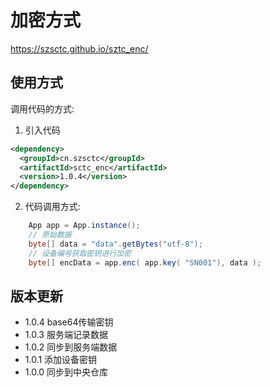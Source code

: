 # 加密方式

 https://szsctc.github.io/sztc_enc/

## 使用方式

调用代码的方式:

1. 引入代码

```xml
<dependency>
  <groupId>cn.szsctc</groupId>
  <artifactId>sctc_enc</artifactId>
  <version>1.0.4</version>
</dependency>
```


2. 代码调用方式:

```java
    App app = App.instance();
    // 原始数据
    byte[] data = "data".getBytes("utf-8");
    // 设备编号获取密钥进行加密
    byte[] encData = app.enc( app.key( "SN001"), data );
```

## 版本更新

- 1.0.4 base64传输密钥
- 1.0.3 服务端记录数据
- 1.0.2 同步到服务端数据
- 1.0.1 添加设备密钥
- 1.0.0 同步到中央仓库
